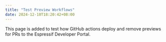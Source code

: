 ```yaml
---
title: "Test Preview Workflows"
date: 2024-12-10T18:20:42+08:00
---
```


This page is added to test how GitHub actions deploy and remove previews for PRs to the Espressif Developer Portal.
